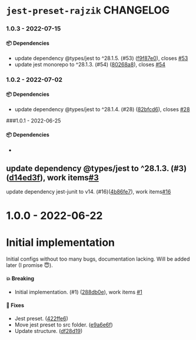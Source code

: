 # `jest-preset-rajzik` CHANGELOG

<!-- MONODEPLOY:BELOW -->

### 1.0.3 - 2022-07-15

#### 📦 Dependencies

- update dependency @types/jest to ^28.1.5. (#53) ([f9f87e0](https://github.com/rajzik/configs/commit/f9f87e0c5c8d52de0138db07cca97c171285e9c9)), closes [#53](https://github.com/rajzik/configs/issues/53)
- update jest monorepo to ^28.1.3. (#54) ([80268a8](https://github.com/rajzik/configs/commit/80268a816b4cf8e23902744a70849dab207b04d6)), closes [#54](https://github.com/rajzik/configs/issues/54)





### 1.0.2 - 2022-07-02

#### 📦 Dependencies

- update dependency @types/jest to ^28.1.4. (#28) ([82bfcd6](https://github.com/rajzik/configs/commit/82bfcd6ff089bf3c57be41802060ad18e6a5d310)), closes [#28](https://github.com/rajzik/configs/issues/28)





###1.0.1 - 2022-06-25

#### 📦 Dependencies

-
update dependency @types/jest to ^28.1.3. (#3)([d14ed3f](https://github.com/rajzik/configs/commit/d14ed3fcf7c29bad85707af6476d9047d5490398)), work items[#3](https://github.com/rajzik/configs/issues/3)
-
update dependency jest-junit to v14. (#16)([4b86fe7](https://github.com/rajzik/configs/commit/4b86fe79d2ccf7dbfef92a7c9100cb042807e432)), work items[#16](https://github.com/rajzik/configs/issues/16)





# 1.0.0 - 2022-06-22

# Initial implementation

Initial configs without too many bugs, documentation lacking. Will be added later (I promise 😇).

#### 💥 Breaking

- Initial implementation. (#1) ([288db0e](https://github.com/rajzik/configs/commit/288db0e500fd2c2a9d52a2e9d7570fa37099ab5e)), work items [#1](https://github.com/rajzik/configs/issues/1)

#### 🐞 Fixes

- Jest preset. ([422ffe6](https://github.com/rajzik/configs/commit/422ffe6132fd321740ec83311462901408dfa36d))
- Move jest preset to src folder. ([e9a6e6f](https://github.com/rajzik/configs/commit/e9a6e6ff94463bde1d4427da44f066a82c078740))
- Update structure. ([df28d19](https://github.com/rajzik/configs/commit/df28d19a23c892dee09c07f80df2a56c428f7b7a))




